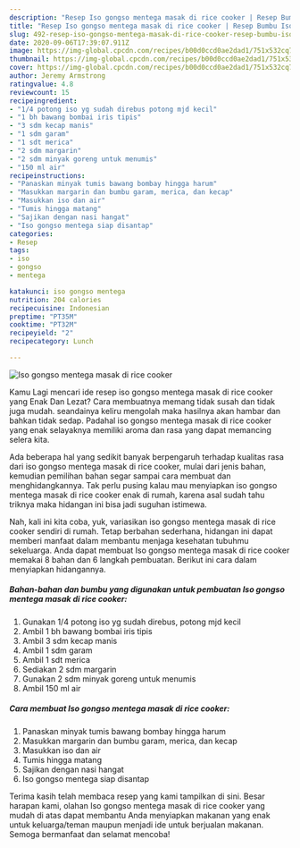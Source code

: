 ```yaml
---
description: "Resep Iso gongso mentega masak di rice cooker | Resep Bumbu Iso gongso mentega masak di rice cooker Yang Bikin Ngiler"
title: "Resep Iso gongso mentega masak di rice cooker | Resep Bumbu Iso gongso mentega masak di rice cooker Yang Bikin Ngiler"
slug: 492-resep-iso-gongso-mentega-masak-di-rice-cooker-resep-bumbu-iso-gongso-mentega-masak-di-rice-cooker-yang-bikin-ngiler
date: 2020-09-06T17:39:07.911Z
image: https://img-global.cpcdn.com/recipes/b00d0ccd0ae2dad1/751x532cq70/iso-gongso-mentega-masak-di-rice-cooker-foto-resep-utama.jpg
thumbnail: https://img-global.cpcdn.com/recipes/b00d0ccd0ae2dad1/751x532cq70/iso-gongso-mentega-masak-di-rice-cooker-foto-resep-utama.jpg
cover: https://img-global.cpcdn.com/recipes/b00d0ccd0ae2dad1/751x532cq70/iso-gongso-mentega-masak-di-rice-cooker-foto-resep-utama.jpg
author: Jeremy Armstrong
ratingvalue: 4.8
reviewcount: 15
recipeingredient:
- "1/4 potong iso yg sudah direbus potong mjd kecil"
- "1 bh bawang bombai iris tipis"
- "3 sdm kecap manis"
- "1 sdm garam"
- "1 sdt merica"
- "2 sdm margarin"
- "2 sdm minyak goreng untuk menumis"
- "150 ml air"
recipeinstructions:
- "Panaskan minyak tumis bawang bombay hingga harum"
- "Masukkan margarin dan bumbu garam, merica, dan kecap"
- "Masukkan iso dan air"
- "Tumis hingga matang"
- "Sajikan dengan nasi hangat"
- "Iso gongso mentega siap disantap"
categories:
- Resep
tags:
- iso
- gongso
- mentega

katakunci: iso gongso mentega 
nutrition: 204 calories
recipecuisine: Indonesian
preptime: "PT35M"
cooktime: "PT32M"
recipeyield: "2"
recipecategory: Lunch

---
```



![Iso gongso mentega masak di rice cooker](https://img-global.cpcdn.com/recipes/b00d0ccd0ae2dad1/751x532cq70/iso-gongso-mentega-masak-di-rice-cooker-foto-resep-utama.jpg)

Kamu Lagi mencari ide resep iso gongso mentega masak di rice cooker yang Enak Dan Lezat? Cara membuatnya memang tidak susah dan tidak juga mudah. seandainya keliru mengolah maka hasilnya akan hambar dan bahkan tidak sedap. Padahal iso gongso mentega masak di rice cooker yang enak selayaknya memiliki aroma dan rasa yang dapat memancing selera kita.



Ada beberapa hal yang sedikit banyak berpengaruh terhadap kualitas rasa dari iso gongso mentega masak di rice cooker, mulai dari jenis bahan, kemudian pemilihan bahan segar sampai cara membuat dan menghidangkannya. Tak perlu pusing kalau mau menyiapkan iso gongso mentega masak di rice cooker enak di rumah, karena asal sudah tahu triknya maka hidangan ini bisa jadi suguhan istimewa.


Nah, kali ini kita coba, yuk, variasikan iso gongso mentega masak di rice cooker sendiri di rumah. Tetap berbahan sederhana, hidangan ini dapat memberi manfaat dalam membantu menjaga kesehatan tubuhmu sekeluarga. Anda dapat membuat Iso gongso mentega masak di rice cooker memakai 8 bahan dan 6 langkah pembuatan. Berikut ini cara dalam menyiapkan hidangannya.

<!--inarticleads1-->

##### Bahan-bahan dan bumbu yang digunakan untuk pembuatan Iso gongso mentega masak di rice cooker:

1. Gunakan 1/4 potong iso yg sudah direbus, potong mjd kecil
1. Ambil 1 bh bawang bombai iris tipis
1. Ambil 3 sdm kecap manis
1. Ambil 1 sdm garam
1. Ambil 1 sdt merica
1. Sediakan 2 sdm margarin
1. Gunakan 2 sdm minyak goreng untuk menumis
1. Ambil 150 ml air




<!--inarticleads2-->

##### Cara membuat Iso gongso mentega masak di rice cooker:

1. Panaskan minyak tumis bawang bombay hingga harum
1. Masukkan margarin dan bumbu garam, merica, dan kecap
1. Masukkan iso dan air
1. Tumis hingga matang
1. Sajikan dengan nasi hangat
1. Iso gongso mentega siap disantap




Terima kasih telah membaca resep yang kami tampilkan di sini. Besar harapan kami, olahan Iso gongso mentega masak di rice cooker yang mudah di atas dapat membantu Anda menyiapkan makanan yang enak untuk keluarga/teman maupun menjadi ide untuk berjualan makanan. Semoga bermanfaat dan selamat mencoba!

